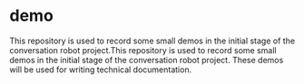 # demo
This repository is used to record some small demos in the initial stage of the conversation robot project.This repository is used to record some small demos in the initial stage of the conversation robot project. These demos will be used for writing technical documentation.
